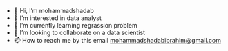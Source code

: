 - 👋 Hi, I’m mohammadshadab
- 👀 I’m interested in data analyst
- 🌱 I’m currently learning regrassion problem
- 💞️ I’m looking to collaborate on a data scientist
- 📫 How to reach me by this email mohammadshadabibrahim@gmail.com
  


<!---
mohammadshadab788/mohammadshadab788 is a ✨ special ✨ repository because its `README.md` (this file) appears on your GitHub profile.
You can click the Preview link to take a look at your changes.
--->
